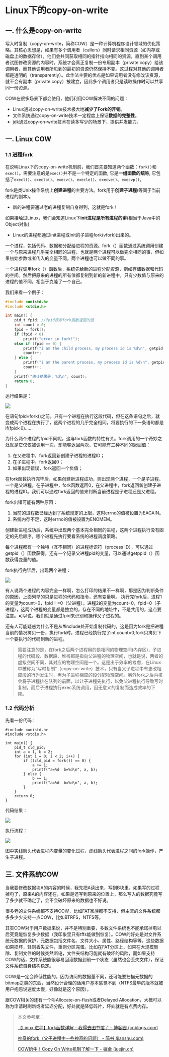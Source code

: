 # Linux下的copy-on-write

## 一. 什么是copy-on-write

写入时复制（copy-on-write，简称COW）是一种计算机程序设计领域的优化策略。其核心思想是，如果有多个调用者（callers）同时请求相同资源（如内存或磁盘上的数据存储），他们会共同获取相同的指针指向相同的资源，直到某个调用者试图修改资源的内容时，系统才会真正复制一份专用副本（private copy）给该调用者，而其他调用者所见到的最初的资源仍然保持不变。这过程对其他的调用者都是透明的（transparently）。此作法主要的优点是如果调用者没有修改该资源，就不会有副本（private copy）被建立，因此多个调用者只是读取操作时可以共享同一份资源。

COW在很多场景下都会使用，他们利用COW解决不同的问题：

- Linux通过copy-on-write技术极大地**减少了Fork的开销**。
- 文件系统通过copy-on-write技术一定程度上保证**数据的完整性**。
- jdk通过copy-on-write技术在读多写少的场景下，提供并发能力。

## 一. Linux COW

### 1.1 进程fork

在说明Linux下的copy-on-write机制前，我们首先要知道两个函数：`fork()`和`exec()`。需要注意的是`exec()`并不是一个特定的函数, 它是**一组函数的统称**, 它包括了`execl()`、`execlp()`、`execv()`、`execle()`、`execve()`、`execvp()`。

fork是类Unix操作系统上**创建进程**的主要方法。fork用于**创建子进程**(等同于当前进程的副本)。

- 新的进程要通过老的进程复制自身得到，这就是fork！

如果接触过Linux，我们会知道Linux下**init进程是所有进程的爹**(相当于Java中的Object对象)

- Linux的进程都通过init进程或init的子进程fork(vfork)出来的。

一个进程，包括代码、数据和分配给进程的资源。fork（）函数通过系统调用创建一个与原来进程几乎完全相同的进程，也就是两个进程可以做完全相同的事，但如果初始参数或者传入的变量不同，两个进程也可以做不同的事。

一个进程调用fork（）函数后，系统先给新的进程分配资源，例如存储数据和代码的空间。然后把原来的进程的所有值都复制到新的新进程中，只有少数值与原来的进程的值不同。相当于克隆了一个自己。

我们来看一个例子：

```c
#include <unistd.h>
#include <stdio.h>

int main() {
    pid_t fpid; //fpid表示fork函数返回的值
    int count = 0;
    fpid = fork();
    if (fpid < 0)
        printf("error in fork!");
    else if (fpid == 0) {
        printf("i am the child process, my process id is %d\n", getpid());
        count++;
    } else {
        printf("i am the parent process, my process id is %d\n", getpid());
        count++;
    }
    printf("统计结果是: %d\n", count);
    return 0;
}
```

运行结果是：

![](../images/11.png)

在语句fpid=fork()之前，只有一个进程在执行这段代码，但在这条语句之后，就变成两个进程在执行了，这两个进程的几乎完全相同，将要执行的下一条语句都是if(fpid<0)……

为什么两个进程的fpid不同呢，这与fork函数的特性有关。fork调用的一个奇妙之处就是它仅仅被调用一次，却能够返回两次，它可能有三种不同的返回值：

1. 在父进程中，fork返回新创建子进程的进程ID；
2. 在子进程中，fork返回0；
3. 如果出现错误，fork返回一个负值；

在fork函数执行完毕后，如果创建新进程成功，则出现两个进程，一个是子进程，一个是父进程。在子进程中，fork函数返回0，在父进程中，fork返回新创建子进程的进程ID。我们可以通过fork返回的值来判断当前进程是子进程还是父进程。

fork出错可能有两种原因：

1. 当前的进程数已经达到了系统规定的上限，这时errno的值被设置为EAGAIN。
2. 系统内存不足，这时errno的值被设置为ENOMEM。

创建新进程成功后，系统中出现两个基本完全相同的进程，这两个进程执行没有固定的先后顺序，哪个进程先执行要看系统的进程调度策略。

每个进程都有一个独特（互不相同）的进程标识符（process ID），可以通过getpid（）函数获得，还有一个记录父进程pid的变量，可以通过getppid（）函数获得变量的值。

fork执行完毕后，出现两个进程：

![](../images/10.png)

有人说两个进程的内容完全一样啊，怎么打印的结果不一样啊，那是因为判断条件的原因，上面列举的只是进程的代码和指令，还有变量啊。
执行完fork后，进程1的变量为count=0，fpid！=0（父进程）。进程2的变量为count=0，fpid=0（子进程），这两个进程的变量都是独立的，存在不同的地址中，不是共用的，这点要注意。可以说，我们就是通过fpid来识别和操作父子进程的。

还有人可能疑惑为什么不是从#include处开始复制代码的，这是因为fork是把进程当前的情况拷贝一份，执行fork时，进程已经执行完了int count=0;fork只拷贝下一个要执行的代码到新的进程。

> 需要注意的是，在fork之后两个进程用的是相同的物理空间(内存区)，子进程的代码段、数据段、堆栈都是指向父进程的物理空间，也就是说，两者的虚拟空间不同，其对应的物理空间是一个。这是出于效率的考虑，在Linux中被称为“写时复制”（copy-on-write）技术，只有当父子进程中有更改相应段的行为发生时，再为子进程相应的段分配物理空间。另外fork之后内核会将子进程排在队列的前面，以让子进程先执行，以免父进程执行导致写时复制，而后子进程执行exec系统调用，因无意义的复制而造成效率的下降。

### 1.2 代码分析

先看一份代码：

```shell
#include <unistd.h>
#include <stdio.h>

int main() {
    pid_t cld_pid;
    int a = 1, b = 2;
    for (int i = 0; i < 2; i++) {
        if ((cld_pid = fork()) == 0) {
            a += 1;
            printf("a=%d  b=%d\n", a, b);
        } else {
            b += 1;
            printf("a=%d  b=%d\n", a, b);
        }
    }
    return 0;
}
```

代码结果：

![](../images/12.png)



执行流程：

![](../images/13.png)

图中实线箭头代表进程内变量的变化过程，虚线箭头代表进程之间的fork操作，产生子进程。

## 三. 文件系统COW

当我要修改数据块A的内容的时候，我先把A读出来，写到B块里，如果写的过程掉电了，原来A的内容还在，如果是还写到原来的位置上，那么写入的数据究竟写了多少就不确定了，会不会破坏原来的数据也不好说。

很多老的文件系统都不支持COW，比如FAT家族都不支持，但主流的文件系统都多多少少支持一点COW，比如BTRFS，NTFS等。

其实COW对于用户数据来说，并不是特别重要，多数文件系统也不能承诺掉电以后究竟能恢复多少数据（我印象里只有tffs能做到恢复）。COW的好处是对文件系统元数据的保护，元数据包括文件名、文件大小、属性、路径结构等等，这些数据如果损坏，轻则丢失文件，重则分区完蛋。比如在FAT分区上，如果在大规模删除、复制文件的时候突然断电，文件夹结构可能就有破坏的风险，而如果支持COW的话，文件系统能很容易回滚数据到前一个状态（虽然也会丢失文件），保证文件系统自身结构稳定。

COW是一定会降低性能的，因为访问的数据量不同，还可能要扫描元数据的bitmap之类的东西，当然设计合理的话用户基本感觉不到（NTFS最早的版本就被用户抱怨说速度太慢，好像就是这个原因）。

跟COW相关的还有一个叫Allocate-on-flush或者Delayed Allocation，大概可以称为申请时刷新或者延迟分配，好处就是降低碎片，坏处就是有点费内存。

> 本文参考至：
>
> [【Linux 进程】fork函数详解 - 我得去图书馆了 - 博客园 (cnblogs.com)](https://www.cnblogs.com/xuelisheng/p/10071336.html)
>
> [神奇的fork（父子进程中一些神奇的问题） - 简书 (jianshu.com)](https://www.jianshu.com/p/0ec862d282d1)
>
> [COW奶牛！Copy On Write机制了解一下 - 掘金 (juejin.cn)](https://juejin.cn/post/6844903702373859335)

